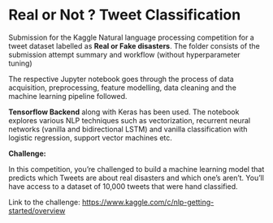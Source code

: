 # Real or Not ? Tweet Classification

Submission for the Kaggle Natural language processing competition for a tweet dataset labelled as **Real or Fake disasters**. The folder consists of the submission attempt summary and workflow (without hyperparameter tuning)

The respective Jupyter notebook goes through the process of data acquisition, preprocessing, feature modelling, data cleaning and the machine learning pipeline followed. 

**Tensorflow Backend** along with Keras has been used. The notebook explores various NLP techniques such as vectorization, recurrent neural networks (vanilla and bidirectional LSTM) and vanilla classification with logistic regression, support vector machines etc.

**Challenge:**

In this competition, you’re challenged to build a machine learning model that predicts which Tweets are about real disasters and which one’s aren’t. You’ll have access to a dataset of 10,000 tweets that were hand classified.

Link to the challenge: https://www.kaggle.com/c/nlp-getting-started/overview

